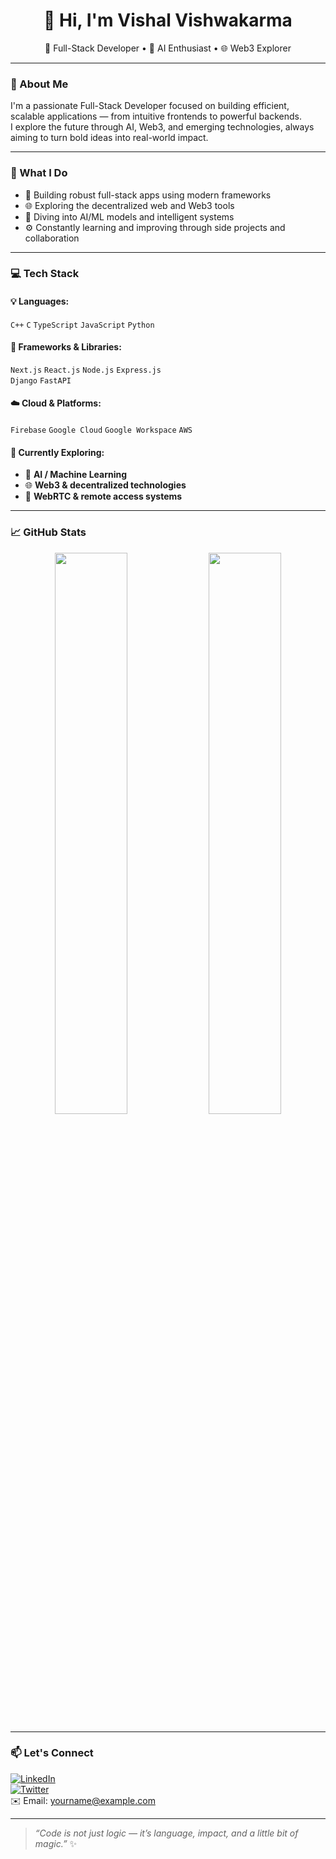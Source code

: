 <h1 align="center">👋 Hi, I'm Vishal Vishwakarma</h1>

<p align="center">
  🚀 Full-Stack Developer • 🤖 AI Enthusiast • 🌐 Web3 Explorer  
</p>

---

### 🚀 About Me

I'm a passionate Full-Stack Developer focused on building efficient, scalable applications — from intuitive frontends to powerful backends.  
I explore the future through AI, Web3, and emerging technologies, always aiming to turn bold ideas into real-world impact.

---

### 💼 What I Do

- 🧱 Building robust full-stack apps using modern frameworks
- 🌐 Exploring the decentralized web and Web3 tools
- 🧠 Diving into AI/ML models and intelligent systems
- ⚙️ Constantly learning and improving through side projects and collaboration

---

### 💻 Tech Stack

#### 💡 Languages:
`C++` `C` `TypeScript` `JavaScript` `Python`

#### 🧰 Frameworks & Libraries:
`Next.js` `React.js` `Node.js` `Express.js`  
`Django` `FastAPI`

#### ☁️ Cloud & Platforms:
`Firebase` `Google Cloud` `Google Workspace` `AWS`

#### 🌱 Currently Exploring:
- 🧠 **AI / Machine Learning**
- 🌐 **Web3 & decentralized technologies**
- 📡 **WebRTC & remote access systems**

---

### 📈 GitHub Stats

<p align="center">
  <img src="https://github-readme-stats.vercel.app/api?username=vishalvishwakarma&show_icons=true&theme=tokyonight" width="48%" />
  <img src="https://github-readme-streak-stats.herokuapp.com/?user=vishalvishwakarma&theme=tokyonight" width="48%" />
</p>

---

### 📫 Let's Connect

[![LinkedIn](https://img.shields.io/badge/LinkedIn-blue?style=flat&logo=linkedin)](https://www.linkedin.com/in/your-link)  
[![Twitter](https://img.shields.io/badge/Twitter-black?style=flat&logo=twitter)](https://twitter.com/your-handle)  
✉️ Email: yourname@example.com

---

> *“Code is not just logic — it’s language, impact, and a little bit of magic.”* ✨
